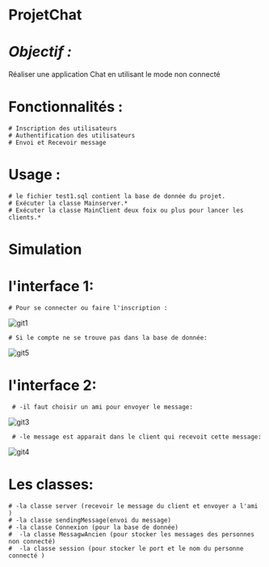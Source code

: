 # ProjetChat
# *****Objectif :***** 
Réaliser une application Chat en utilisant le mode non connecté 
# ****Fonctionnalités :****

    # Inscription des utilisateurs
    # Authentification des utilisateurs
    # Envoi et Recevoir message
    
# ****Usage :****
    # le fichier test1.sql contient la base de donnée du projet.
    # Exécuter la classe Mainserver.*
    # Exécuter la classe MainClient deux foix ou plus pour lancer les clients.*
# ****Simulation****
# **l'interface 1:**
  
    # Pour se connecter ou faire l'inscription :

![git1](https://user-images.githubusercontent.com/108548578/212135762-a645ca54-cf69-4a4d-812d-c3b3c43f0998.PNG)

    # Si le compte ne se trouve pas dans la base de donnée:
   
![git5](https://user-images.githubusercontent.com/108548578/212140458-257254ba-d678-40a5-a29e-0d62cb1bfc99.PNG)


# **l'interface 2:**

     # -il faut choisir un ami pour envoyer le message:

![git3](https://user-images.githubusercontent.com/108548578/212137487-0d02c6cd-8a22-4f80-9699-6419362c627d.PNG)

     # -le message est apparait dans le client qui recevoit cette message:

![git4](https://user-images.githubusercontent.com/108548578/212138060-94b2e8ba-b17e-43db-97da-88d1aa145585.PNG)

# Les classes:
    # -la classe server (recevoir le message du client et envoyer a l'ami )
    # -la classe sendingMessage(envoi du message)
    # -la classe Connexion (pour la base de donnée)
    #  -la classe MessagwAncien (pour stocker les messages des personnes non connecté)
    #  -la classe session (pour stocker le port et le nom du personne connecté )


 
